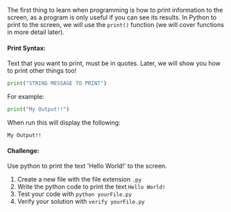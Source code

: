 The first thing to learn when programming is how to print information to the screen, as a program is only useful if you can see its results. In Python to print to the screen, we will use the `print()` function (we will cover functions in more detail later).

#### Print Syntax:
Text that you want to print, must be in quotes. Later, we will show you how to print other things too!
```python
print("STRING MESSAGE TO PRINT")
```


For example:
```python
print("My Output!!")
```
When run this will display the following:
```commandline
My Output!!
```


#### Challenge:
Use python to print the text 'Hello World!' to the screen.

1. Create a new file with the file extension `.py`
2. Write the python code to print the text `Hello World!`
3. Test your code with `python yourFile.py`
4. Verify your solution with `verify yourFile.py`
